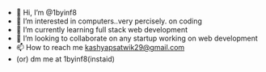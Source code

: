 - 👋 Hi, I’m @1byinf8
- 👀 I’m interested in computers..very percisely. on coding
- 🌱 I’m currently learning full stack web development
- 💞️ I’m looking to collaborate on any startup working on web development
- 📫 How to reach me kashyapsatwik29@gmail.com
- (or) dm me at 1byinf8(instaid)

<!---
1byinf8/1byinf8 is a ✨ special ✨ repository because its `README.md` (this file) appears on your GitHub profile.
You can click the Preview link to take a look at your changes.
--->
